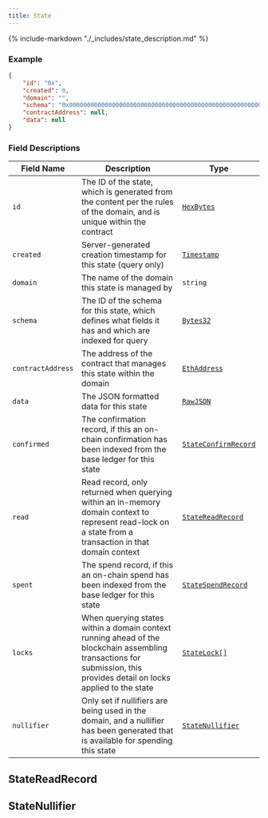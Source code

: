 ```yaml
---
title: State
---
```

{% include-markdown "./_includes/state_description.md" %}

### Example

```json
{
    "id": "0x",
    "created": 0,
    "domain": "",
    "schema": "0x0000000000000000000000000000000000000000000000000000000000000000",
    "contractAddress": null,
    "data": null
}
```

### Field Descriptions

| Field Name | Description | Type |
|------------|-------------|------|
| `id` | The ID of the state, which is generated from the content per the rules of the domain, and is unique within the contract | [`HexBytes`](simpletypes.md#hexbytes) |
| `created` | Server-generated creation timestamp for this state (query only) | [`Timestamp`](simpletypes.md#timestamp) |
| `domain` | The name of the domain this state is managed by | `string` |
| `schema` | The ID of the schema for this state, which defines what fields it has and which are indexed for query | [`Bytes32`](simpletypes.md#bytes32) |
| `contractAddress` | The address of the contract that manages this state within the domain | [`EthAddress`](simpletypes.md#ethaddress) |
| `data` | The JSON formatted data for this state | [`RawJSON`](simpletypes.md#rawjson) |
| `confirmed` | The confirmation record, if this an on-chain confirmation has been indexed from the base ledger for this state | [`StateConfirmRecord`](stateconfirmrecord.md#stateconfirmrecord) |
| `read` | Read record, only returned when querying within an in-memory domain context to represent read-lock on a state from a transaction in that domain context | [`StateReadRecord`](#statereadrecord) |
| `spent` | The spend record, if this an on-chain spend has been indexed from the base ledger for this state | [`StateSpendRecord`](statespendrecord.md#statespendrecord) |
| `locks` | When querying states within a domain context running ahead of the blockchain assembling transactions for submission, this provides detail on locks applied to the state | [`StateLock[]`](statelock.md#statelock) |
| `nullifier` | Only set if nullifiers are being used in the domain, and a nullifier has been generated that is available for spending this state | [`StateNullifier`](#statenullifier) |

## StateReadRecord


## StateNullifier


